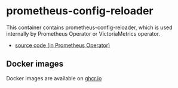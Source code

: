 prometheus-config-reloader
==========================

This container contains prometheus-config-reloader, which is used internally by Prometheus Operator or VictoriaMetrics operator.

- [source code (in Prometheus Operator)](https://github.com/prometheus-operator/prometheus-operator/tree/master/cmd/prometheus-config-reloader)

Docker images
-------------

Docker images are available on [ghcr.io](https://github.com/cybozu/neco-containers/pkgs/container/prometheus-config-reloader)
